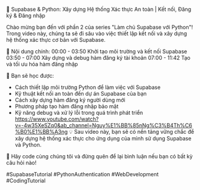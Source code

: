 🔐 Supabase & Python: Xây dựng Hệ thống Xác thực An toàn | Kết nối, Đăng ký & Đăng nhập

Chào mừng bạn đến với phần 2 của series "Làm chủ Supabase với Python"! Trong video này, chúng ta sẽ đi sâu vào việc thiết lập kết nối và xây dựng hệ thống xác thực cơ bản với Supabase.

📌 Nội dung chính:
00:00 - 03:50 Khởi tạo môi trường và kết nối Supabase
03:50 - 07:00 Xây dựng và debug hàm đăng ký tài khoản
07:00 - 11:42 Tạo và tối ưu hóa hàm đăng nhập

🧠 Bạn sẽ học được:
- Cách thiết lập môi trường Python để làm việc với Supabase
- Kỹ thuật kết nối an toàn đến dự án Supabase của bạn
- Cách xây dựng hàm đăng ký người dùng mới
- Phương pháp tạo hàm đăng nhập bảo mật
- Kỹ năng debug và xử lý lỗi trong quá trình phát triển
https://www.youtube.com/watch?v=-4w35XeSZq0&ab_channel=Nguy%E1%BB%85nNg%C3%B4Th%C6%B0%E1%BB%A3ng
💡 Sau video này, bạn sẽ có nền tảng vững chắc để xây dựng hệ thống xác thực cho ứng dụng của mình sử dụng Supabase và Python.

🚀 Hãy code cùng chúng tôi và đừng quên để lại bình luận nếu bạn có bất kỳ câu hỏi nào!

#SupabaseTutorial #PythonAuthentication #WebDevelopment #CodingTutorial